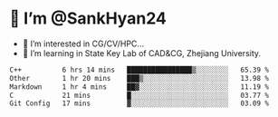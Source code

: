 # 👋 I’m @SankHyan24

- 👀 I’m interested in CG/CV/HPC...
- 🌱 I’m learning in State Key Lab of CAD&CG, Zhejiang University.

<!---
SankHyan24/SankHyan24 is a ✨ special ✨ repository because its `README.md` (this file) appears on your GitHub profile.
You can click the Preview link to take a look at your changes.
--->
<!--START_SECTION:waka-->

```txt
C++          6 hrs 14 mins   ████████████████▒░░░░░░░░   65.39 %
Other        1 hr 20 mins    ███▒░░░░░░░░░░░░░░░░░░░░░   13.98 %
Markdown     1 hr 4 mins     ██▓░░░░░░░░░░░░░░░░░░░░░░   11.19 %
C            21 mins         █░░░░░░░░░░░░░░░░░░░░░░░░   03.77 %
Git Config   17 mins         ▓░░░░░░░░░░░░░░░░░░░░░░░░   03.09 %
```

<!--END_SECTION:waka-->
